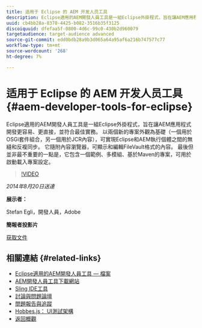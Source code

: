 ```yaml
---
title: 适用于 Eclipse 的 AEM 开发人员工具
description: Eclipse適用的AEM開發人員工具是一組Eclipse外掛程式，旨在讓AEM應用程式開發更容易、更直接，並符合最佳實務。 以兩個新的專案外觀為基礎（一個用於OSGi套件組合，另一個用於JCR內容），可實現Eclipse和AEM執行個體之間的無縫和反複同步。 它隨附內容瀏覽器，可顯示和編輯FileVault格式的內容。 最後但並非最不重要的一點是，它包含一個範例、多模組、基於Maven的專案，可用於啟動載入專案設定。
uuid: cb4bb28a-8370-4425-b082-3516b35f3125
discoiquuid: dfefaa5f-0800-4d6c-99c0-430b2d960079
targetaudience: target-audience advanced
source-git-commit: edd0bdb28a9b3d065a64a95af6a216b747577c77
workflow-type: tm+mt
source-wordcount: '268'
ht-degree: 7%

---
```


# 适用于 Eclipse 的 AEM 开发人员工具{#aem-developer-tools-for-eclipse}

Eclipse適用的AEM開發人員工具是一組Eclipse外掛程式，旨在讓AEM應用程式開發更容易、更直接，並符合最佳實務。 以兩個新的專案外觀為基礎（一個用於OSGi套件組合，另一個用於JCR內容），可實現Eclipse和AEM執行個體之間的無縫和反複同步。 它隨附內容瀏覽器，可顯示和編輯FileVault格式的內容。 最後但並非最不重要的一點是，它包含一個範例、多模組、基於Maven的專案，可用於啟動載入專案設定。

>[!VIDEO](https://video.tv.adobe.com/v/19465/?quality=9)

*2014年8月20日送達*

**展示者：**

Stefan Egli，開發人員，Adobe

**簡報者投影片**

[获取文件](assets/aem-dev-tools-cq-gems.pdf)

## 相關連結 {#related-links}

* [Eclipse適用的AEM開發人員工具 — 檔案](http://docs.adobe.com/docs/en/dev-tools/aem-eclipse.html)
* [AEM開發人員工具下載網站](http://eclipse.adobe.com/aem/dev-tools/)
* [Sling IDE工具](https://sling.apache.org/documentation/development/ide-tooling.html)
* [討論與問題論壇](http://help-forums.adobe.com/content/adobeforums/en/experience-manager-forum/adobe-experience-manager.html)
* [問題報告與追蹤](https://github.com/Adobe-Marketing-Cloud/aem-eclipse-developer-tools/issues)
* [Hobbes.js： UI測試架構](http://docs.adobe.com/docs/en/aem/6-0/develop/components/hobbes.html)
* [返回概觀](https://helpx.adobe.com/experience-manager/kt/eseminars/gems/aem-index.html)
